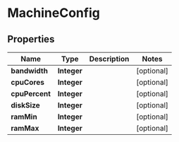 # MachineConfig

## Properties
Name | Type | Description | Notes
------------ | ------------- | ------------- | -------------
**bandwidth** | **Integer** |  |  [optional]
**cpuCores** | **Integer** |  |  [optional]
**cpuPercent** | **Integer** |  |  [optional]
**diskSize** | **Integer** |  |  [optional]
**ramMin** | **Integer** |  |  [optional]
**ramMax** | **Integer** |  |  [optional]
